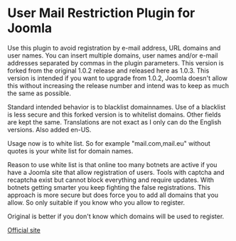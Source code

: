 # User Mail Restriction Plugin for Joomla
Use this plugin to avoid registration by e-mail address, URL domains and user names. You can insert multiple domains, user names and/or e-mail addresses separated by commas in the plugin parameters. This version is forked from the original 1.0.2 release and released here as 1.0.3. This version is intended if you want to upgrade from 1.0.2, Joomla doesn't allow this without increasing the release number and intend was to keep as much the same as possible.

Standard intended behavior is to blacklist domainnames. Use of a blacklist is less secure and this forked version is to whitelist domains. Other fields are kept the same. Translations are not exact as I only can do the English versions. Also added en-US.

Usage now is to white list. So for example "mail.com,mail.eu" without quotes is your white list for domain names.

Reason to use white list is that online too many botnets are active if you have a Joomla site that allow registration of users. Tools with captcha and recaptcha exist but cannot block everything and require updates. With botnets getting smarter you keep fighting the false registrations. This approach is more secure but does force you to add all domains that you allow. So only suitable if you know who you allow to register.

Original is better if you don't know which domains will be used to register.

[Official site](https://www.joomlaempresa.es/en/)
